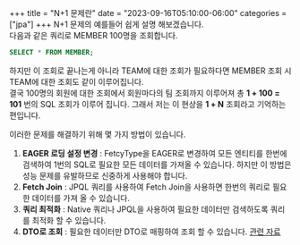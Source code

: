 +++
title = "N+1 문제란"
date = "2023-09-16T05:10:00-06:00"
categories = ["jpa"]
+++
N+1 문제의 예를들어 쉽게 설명 해보겠습니다.  
다음과 같은 쿼리로 MEMBER 100명을 조회합니다.
```sql
SELECT * FROM MEMBER;
```
하지만 이 조회로 끝나는게 아니라 TEAM에 대한 조회가 필요하다면 MEMBER 조회 시 TEAM에 대한 조회도 같이 이루어집니다.  
결국 100명의 회원에 대한 조회에서 회원마다의 팀 조회까지 이루어져 총 **1 + 100 = 101** 번의 SQL 조회가 이루어 집니다.
그래서 저는 이 현상을 **1 + N** 조회라고 기억하는 편입니다. 

이러한 문제를 해결하기 위해 몇 가지 방법이 있습니다.
1. **EAGER 로딩 설정 변경** : FetcyType을 EAGER로 변경하여 모든 엔티티를 한번에 검색하여 1번의 SQL로 필요한 모든 데이터를 가져올 수 있습니다. 하지만 이 방법은 성능 문제를 유발하므로 신중하게 사용해야 합니다.
2. **Fetch Join** : JPQL 쿼리를 사용하여 Fetch Join을 사용하면 한번의 쿼리로 필요한 데이터를 가져 올 수 있습니다.
3. **쿼리 최적화** : Native 쿼리나 JPQL을 사용하여 필요한 데이터만 검색하도록 쿼리를 최적화 할 수 있습니다.
4. **DTO로 조회** : 필요한 데이터만 DTO로 매핑하여 조회 할 수 있습니다. [관련 자료](https://jyp-on.dev/posts/2023/09/spring-boot-jpql-dto-mapping/)